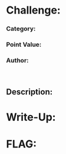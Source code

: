 # **Challenge:** 


### **Category:**
### **Point Value:**
### **Author:**
<br>

## **Description:**


# **Write-Up:**
  
# **FLAG:** 


[^1]: Included links to the source code may be out of date as they were what I recorded during the competition, and may be different now.